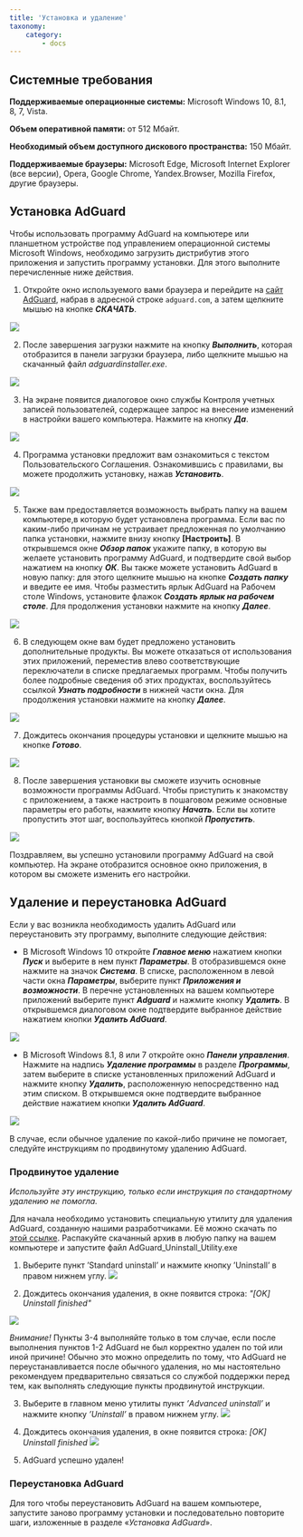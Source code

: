 ```yaml
---
title: 'Установка и удаление'
taxonomy:
    category:
        - docs
---
```


## Системные требования ##


**Поддерживаемые операционные системы:**	Microsoft Windows 10, 8.1, 8, 7, Vista.

**Объем оперативной памяти:**	от 512 Мбайт.

**Необходимый объем доступного дискового пространства:**	150 Мбайт.

**Поддерживаемые браузеры:**	Microsoft Edge, Microsoft Internet Explorer (все версии), Opera, Google Chrome, Yandex.Browser, Mozilla Firefox, другие браузеры.

## Установка AdGuard ##
Чтобы использовать программу AdGuard на компьютере или планшетном устройстве под управлением операционной системы Microsoft Windows, необходимо загрузить дистрибутив этого приложения и запустить программу установки. Для этого выполните перечисленные ниже действия.

1) Откройте окно используемого вами браузера и перейдите на [сайт AdGuard](https://adguard.com/ru/welcome.html), набрав в адресной строке `adguard.com`, а затем щелкните мышью на кнопке ***СКАЧАТЬ***.

<img src="https://cdn.adguard.com/public/Adguard/kb/ru/download_ru.png" style="border: 1px solid #efefef; max-width: 600px" />

2) После завершения загрузки нажмите на кнопку ***Выполнить***, которая отобразится в панели загрузки браузера, либо щелкните мышью на скачанный файл *adguardinstaller.exe*.

<img src="https://cdn.adguard.com/public/Adguard/kb/ru/clickandinstall_ru.png" style="border: 1px solid #efefef; max-width: 600px" />


3) На экране появится диалоговое окно службы Контроля учетных записей пользователей, содержащее запрос на внесение изменений в настройки вашего компьютера. Нажмите на кнопку ***Да***.

<img src="https://cdn.adguard.com/public/Adguard/kb/newscreenshots/Ru/Windows7.1/notificationRu.jpg" style="border: 1px solid #efefef; max-width: 600px" />

4) Программа установки предложит вам ознакомиться с текстом Пользовательского Соглашения. Ознакомившись с правилами, вы можете продолжить установку, нажав ***Установить***. 

<img src="https://cdn.adguard.com/public/Adguard/kb/newscreenshots/Ru/Windows7.1/installRu.jpg" style="border: 1px solid #efefef; max-width: 600px" />

5) Также вам предоставляется возможность выбрать папку на вашем компьютере,в которую будет установлена программа. Если вас по каким-либо причинам не устраивает предложенная по умолчанию папка установки, нажмите внизу кнопку **[Настроить]**. В открывшемся окне ***Обзор папок*** укажите папку, в которую вы желаете установить программу AdGuard, и подтвердите свой выбор нажатием на кнопку ***ОК***. Вы также можете установить AdGuard в новую папку: для этого щелкните мышью на кнопке ***Создать папку*** и введите ее имя. Чтобы разместить ярлык AdGuard на Рабочем столе Windows, установите флажок ***Создать ярлык на рабочем столе***. Для продолжения установки нажмите на кнопку ***Далее***.

 <img src="https://cdn.adguard.com/public/Adguard/kb/newscreenshots/Ru/Windows7.1/installsettingsRu.png" style="border: 1px solid #efefef; max-width: 600px" />

6) В следующем окне вам будет предложено установить дополнительные продукты. Вы можете отказаться от использования этих приложений, переместив влево соответствующие переключатели в списке предлагаемых программ. Чтобы получить более подробные сведения об этих продуктах, воспользуйтесь ссылкой ***Узнать подробности*** в нижней части окна. Для продолжения установки нажмите на кнопку ***Далее***.

 <img src="https://cdn.adguard.com/public/Adguard/kb/newscreenshots/Ru/Windows7.1/yaadsru.png" style="border: 1px solid #efefef; max-width: 600px" />
 
7) Дождитесь окончания процедуры установки и щелкните мышью на кнопке ***Готово***.

 <img src="https://cdn.adguard.com/public/Adguard/kb/newscreenshots/Ru/Windows7.1/finishru.png" style="border: 1px solid #efefef; max-width: 600px" />
 
8) После завершения установки вы сможете изучить основные возможности программы AdGuard. Чтобы приступить к знакомству с приложением, а также настроить в пошаговом режиме основные параметры его работы, нажмите кнопку ***Начать***. Если вы хотите пропустить этот шаг, воспользуйтесь кнопкой ***Пропустить***.

 <img src="https://cdn.adguard.com/public/Adguard/kb/newscreenshots/Ru/Windows7.1/thxforinstallRu.png" style="border: 1px solid #efefef; max-width: 600px" />

Поздравляем, вы успешно установили программу AdGuard на свой компьютер. На экране отобразится основное окно приложения, в котором вы сможете изменить его настройки.

<a name="uninstall"></a>
## Удаление и переустановка AdGuard ##

Если у вас возникла необходимость удалить AdGuard или переустановить эту программу, выполните следующие действия:

- В Microsoft Windows 10 откройте ***Главное меню*** нажатием кнопки ***Пуск*** и выберите в нем пункт ***Параметры***. В отобразившемся окне нажмите на значок ***Система***. В списке, расположенном в левой части окна ***Параметры***, выберите пункт ***Приложения и возможности***. В перечне установленных на вашем компьютере приложений выберите пункт ***Adguard*** и нажмите кнопку ***Удалить***. В открывшемся диалоговом окне подтвердите выбранное действие нажатием кнопки ***Удалить AdGuard***.

 <img src="https://cdn.adguard.com/public/Adguard/kb/newscreenshots/Ru/Windows7.1/uninstallnewRu.png" style="border: 1px solid #efefef; max-width: 600px" />

- В Microsoft Windows 8.1, 8 или 7 откройте окно ***Панели управления***. Нажмите на надпись ***Удаление программы*** в разделе ***Программы***, затем выберите в списке установленных приложений AdGuard и нажмите кнопку ***Удалить***, расположенную непосредственно над этим списком. В открывшемся окне подтвердите выбранное действие нажатием кнопки ***Удалить AdGuard***.

 <img src="https://cdn.adguard.com/public/Adguard/kb/newscreenshots/Ru/Windows7.1/uninstallw7styleRu.png" style="border: 1px solid #efefef; max-width: 600px" />

В случае, если обычное удаление по какой-либо причине не помогает, следуйте инструкциям по продвинутому удалению AdGuard.

### Продвинутое удаление
*Используйте эту инструкцию, только если инструкция по стандартному удалению не помогла.*

Для начала необходимо установить специальную утилиту для удаления AdGuard, созданную нашими разработчиками. Её можно скачать по [этой ссылке](https://cdn.adguard.com/public/Adguard/tools/Uninstall_Utility.zip). Распакуйте скачанный архив в любую папку на вашем компьютере и запустите файл AdGuard_Uninstall_Utility.exe

1. Выберите пункт ’Standard uninstall’ и нажмите кнопку ’Uninstall’ в правом нижнем углу.
![](https://cdn.adguard.com/public/Adguard/Ru/Articles/howtodelete/main_menu.png)

2. Дождитесь окончания удаления, в окне появится строка:
*"[OK] Uninstall finished"*

![](https://cdn.adguard.com/public/Adguard/Ru/Articles/howtodelete/standard_uninstall.png)

*Внимание!* Пункты 3-4 выполняйте только в том случае, если после выполнения пунктов 1-2 AdGuard не был корректно удален по той или иной причине! Обычно это можно определить по тому, что AdGuard не переустанавливается после обычного удаления, но мы настоятельно рекомендуем предварительно связаться со службой поддержки перед тем, как выполнять следующие пункты продвинутой инструкции.

3. Выберите в главном меню утилиты пункт *’Advanced uninstall’* и нажмите кнопку *’Uninstall’* в правом нижнем углу.
![](https://cdn.adguard.com/public/Adguard/Ru/Articles/howtodelete/main_menu_adv.png)

4. Дождитесь окончания удаления, в окне появится строка:
*[OK] Uninstall finished*
![](https://cdn.adguard.com/public/Adguard/Ru/Articles/howtodelete/advanced_uninstall.png)

5. AdGuard успешно удален!

### Переустановка AdGuard
Для того чтобы переустановить AdGuard на вашем компьютере, запустите заново программу установки и последовательно повторите шаги, изложенные в разделе «*Установка AdGuard*».

